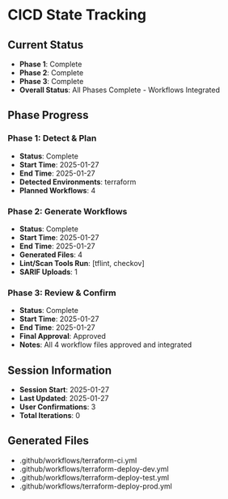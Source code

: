 # CICD State Tracking

## Current Status

- **Phase 1**: Complete
- **Phase 2**: Complete
- **Phase 3**: Complete
- **Overall Status**: All Phases Complete - Workflows Integrated

## Phase Progress

### Phase 1: Detect & Plan

- **Status**: Complete
- **Start Time**: 2025-01-27
- **End Time**: 2025-01-27
- **Detected Environments**: terraform
- **Planned Workflows**: 4

### Phase 2: Generate Workflows

- **Status**: Complete
- **Start Time**: 2025-01-27
- **End Time**: 2025-01-27
- **Generated Files**: 4
- **Lint/Scan Tools Run**: [tflint, checkov]
- **SARIF Uploads**: 1

### Phase 3: Review & Confirm

- **Status**: Complete
- **Start Time**: 2025-01-27
- **End Time**: 2025-01-27
- **Final Approval**: Approved
- **Notes**: All 4 workflow files approved and integrated

## Session Information

- **Session Start**: 2025-01-27
- **Last Updated**: 2025-01-27
- **User Confirmations**: 3
- **Total Iterations**: 0

## Generated Files

- .github/workflows/terraform-ci.yml
- .github/workflows/terraform-deploy-dev.yml
- .github/workflows/terraform-deploy-test.yml
- .github/workflows/terraform-deploy-prod.yml